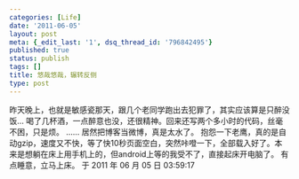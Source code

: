 ```yaml
---
categories: [Life]
date: '2011-06-05'
layout: post
meta: {_edit_last: '1', dsq_thread_id: '796842495'}
published: true
status: publish
tags: []
title: 悠哉悠哉，辗转反侧
type: post
---
```

昨天晚上，也就是敏感瓷那天，跟几个老同学跑出去犯罪了，其实应该算是只醉没饭…
喝了几杯酒，一点醉意也没，还很精神。回来还写两个多小时的代码，丝毫不困，只是烦。
…… 居然把博客当微博，真是太水了。
抱怨一下老鹰，真的是自动gzip，速度又不快，等了快10秒页面空白，突然咔噔一下，全部载入好了。本来是想躺在床上用手机上的，但android上等的我受不了，直接起床开电脑了。
有点睡意，立马上床。 于 2011 年 06 月 05 日 03:59:17

